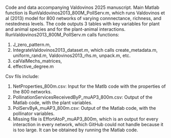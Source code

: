 Code and data accompanying Valdovinos 2025 manuscript.
Main Matlab function is RunValdovinos2013_800M_PollServ.m, which runs Valdovinos et al (2013) model for
800 networks of varying connnectance, richness, and nestedness levels.
The code outputs 3 tables with key variables for plant and animal species and for the plant-animal interactions.
RunValdovinos2013_800M_PollServ.m calls functions:
1) J_zero_pattern.m,
2) IntegrateValdovinos2013_dataset.m, which calls create_metadata.m, uniform_rand.m, Valdovinos2013_rhs.m, unpack.m, etc. 
3) calValMechs_matrices,
4) effective_degree.m

Csv fils include:
1) NetProperties_800m.csv: Input for the Matlb code with the properties of the 800 networks.
2) PollinationServicesReceivedByP_muAP3_800m.csv: Output of the Matlab code, with the plant variables.
3) PolServByA_muAP3_800m.csv: Output of the Matlab code, with the pollinator variables.
4) Missing file is EffortAtoP_muAP3_800m, which is an output for every interaction in every network, which GitHub could not handle because it is too large. It can be obtained by running the Matlab code.
